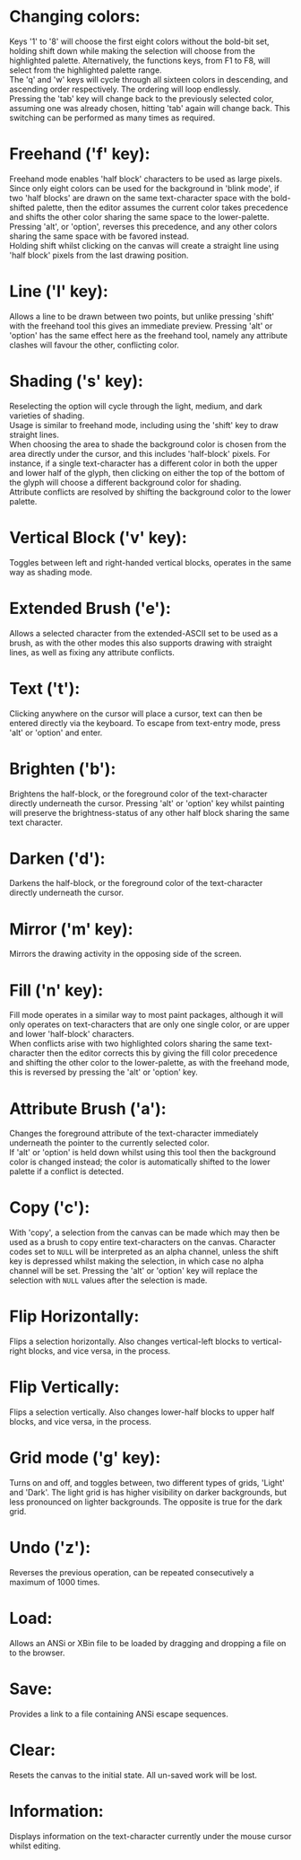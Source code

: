 # Changing colors:

Keys '1' to '8' will choose the first eight colors without the bold-bit set, holding shift down while making the selection will choose from the highlighted palette. Alternatively, the functions keys, from F1 to F8, will select from the highlighted palette range.  
The 'q' and 'w' keys will cycle through all sixteen colors in descending, and ascending order respectively. The ordering will loop endlessly.  
Pressing the 'tab' key will change back to the previously selected color, assuming one was already chosen, hitting 'tab' again will change back. This switching can be performed as many times as required.

# Freehand ('f' key):

Freehand mode enables 'half block' characters to be used as large pixels. Since only eight colors can be used for the background in 'blink mode', if two 'half blocks' are drawn on the same text-character space with the bold-shifted palette, then the editor assumes the current color takes precedence and shifts the other color sharing the same space to the lower-palette. Pressing 'alt', or 'option', reverses this precedence, and any other colors sharing the same space with be favored instead.  
Holding shift whilst clicking on the canvas will create a straight line using 'half block' pixels from the last drawing position.

# Line ('l' key):

Allows a line to be drawn between two points, but unlike pressing 'shift' with the freehand tool this gives an immediate preview. Pressing 'alt' or 'option' has the same effect here as the freehand tool, namely any attribute clashes will favour the other, conflicting color.

# Shading ('s' key):

Reselecting the option will cycle through the light, medium, and dark varieties of shading.  
Usage is similar to freehand mode, including using the 'shift' key to draw straight lines.  
When choosing the area to shade the background color is chosen from the area directly under the cursor, and this includes 'half-block' pixels. For instance, if a single text-character has a different color in both the upper and lower half of the glyph, then clicking on either the top of the bottom of the glyph will choose a different background color for shading.  
Attribute conflicts are resolved by shifting the background color to the lower palette.

# Vertical Block ('v' key):

Toggles between left and right-handed vertical blocks, operates in the same way as shading mode.

# Extended Brush ('e'):

Allows a selected character from the extended-ASCII set to be used as a brush, as with the other modes this also supports drawing with straight lines, as well as fixing any attribute conflicts.

# Text ('t'):

Clicking anywhere on the cursor will place a cursor, text can then be entered directly via the keyboard. To escape from text-entry mode, press 'alt' or 'option' and enter.

# Brighten ('b'):

Brightens the half-block, or the foreground color of the text-character directly underneath the cursor. Pressing 'alt' or 'option' key whilst painting will preserve the brightness-status of any other half block sharing the same text character.

# Darken ('d'):

Darkens the half-block, or the foreground color of the text-character directly underneath the cursor.

# Mirror ('m' key):

Mirrors the drawing activity in the opposing side of the screen.

# Fill ('n' key):

Fill mode operates in a similar way to most paint packages, although it will only operates on text-characters that are only one single color, or are upper and lower 'half-block' characters.  
When conflicts arise with two highlighted colors sharing the same text-character then the editor corrects this by giving the fill color precedence and shifting the other color to the lower-palette, as with the freehand mode, this is reversed by pressing the 'alt' or 'option' key.

# Attribute Brush ('a'):

Changes the foreground attribute of the text-character immediately underneath the pointer to the currently selected color.  
If 'alt' or 'option' is held down whilst using this tool then the background color is changed instead; the color is automatically shifted to the lower palette if a conflict is detected.

# Copy ('c'):

With 'copy', a selection from the canvas can be made which may then be used as a brush to copy entire text-characters on the canvas. Character codes set to `NULL` will be interpreted as an alpha channel, unless the shift key is depressed whilst making the selection, in which case no alpha channel will be set. Pressing the 'alt' or 'option' key will replace the selection with `NULL` values after the selection is made.

# Flip Horizontally:

Flips a selection horizontally. Also changes vertical-left blocks to vertical-right blocks, and vice versa, in the process.

# Flip Vertically:

Flips a selection vertically. Also changes lower-half blocks to upper half blocks, and vice versa, in the process.

# Grid mode ('g' key):

Turns on and off, and toggles between, two different types of grids, 'Light' and 'Dark'. The light grid is has higher visibility on darker backgrounds, but less pronounced on lighter backgrounds. The opposite is true for the dark grid.

# Undo ('z'):

Reverses the previous operation, can be repeated consecutively a maximum of 1000 times.

# Load:

Allows an ANSi or XBin file to be loaded by dragging and dropping a file on to the browser.

# Save:

Provides a link to a file containing ANSi escape sequences.

# Clear:

Resets the canvas to the initial state. All un-saved work will be lost.

# Information:

Displays information on the text-character currently under the mouse cursor whilst editing.